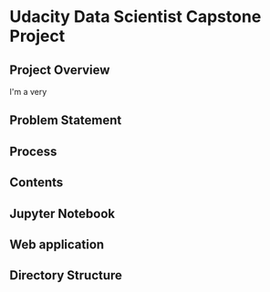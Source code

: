 # Udacity Data Scientist Capstone Project


## Project Overview

I'm a very 

## Problem Statement


## Process


## Contents


## Jupyter Notebook


## Web application


## Directory Structure

